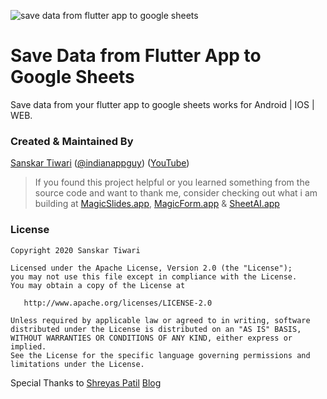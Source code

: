 ![save data from flutter app to google sheets](https://user-images.githubusercontent.com/55942632/75671234-4cbbf600-5ca4-11ea-94c0-e6668142efa7.png)

# Save Data from Flutter App to Google Sheets

Save data from your flutter app to google sheets works for Android | IOS | WEB.


### Created & Maintained By

[Sanskar Tiwari](https://github.com/theindianappguy) ([@indianappguy](https://twitter.com/indianappguy)) ([YouTube](https://www.youtube.com/c/SanskarTiwari))

> If you found this project helpful or you learned something from the source code and want to thank me,
> consider checking out what i am building at [MagicSlides.app](https://www.magicslides.app), [MagicForm.app](https://www.magicform.app) & [SheetAI.app](https://www.sheetai.app)

### License

    Copyright 2020 Sanskar Tiwari

    Licensed under the Apache License, Version 2.0 (the "License");
    you may not use this file except in compliance with the License.
    You may obtain a copy of the License at

       http://www.apache.org/licenses/LICENSE-2.0

    Unless required by applicable law or agreed to in writing, software
    distributed under the License is distributed on an "AS IS" BASIS,
    WITHOUT WARRANTIES OR CONDITIONS OF ANY KIND, either express or implied.
    See the License for the specific language governing permissions and
    limitations under the License.



Special Thanks to [Shreyas Patil](https://shreyaspatil.dev/) [Blog](https://medium.com/mindorks/storing-data-from-the-flutter-app-google-sheets-e4498e9cda5d)
